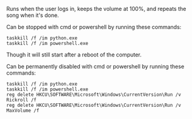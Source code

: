 Runs when the user logs in, keeps the volume at 100%, and repeats the song when it's done.

Can be stopped with cmd or powershell by running these commands:
```
taskkill /f /im python.exe
taskkill /f /im powershell.exe
```
Though it will still start after a reboot of the computer.

Can be permanently disabled with cmd or powershell by running these commands:
```
taskkill /f /im python.exe
taskkill /f /im powershell.exe
reg delete HKCU\SOFTWARE\Microsoft\Windows\CurrentVersion\Run /v Rickroll /f
reg delete HKCU\SOFTWARE\Microsoft\Windows\CurrentVersion\Run /v MaxVolume /f
```
